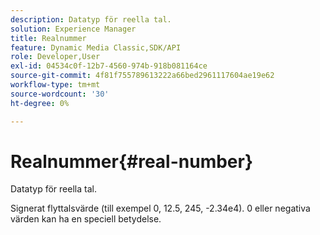 ```yaml
---
description: Datatyp för reella tal.
solution: Experience Manager
title: Realnummer
feature: Dynamic Media Classic,SDK/API
role: Developer,User
exl-id: 04534c0f-12b7-4560-974b-918b081164ce
source-git-commit: 4f81f755789613222a66bed2961117604ae19e62
workflow-type: tm+mt
source-wordcount: '30'
ht-degree: 0%

---
```


# Realnummer{#real-number}

Datatyp för reella tal.

Signerat flyttalsvärde (till exempel 0, 12.5, 245, -2.34e4). 0 eller negativa värden kan ha en speciell betydelse.
